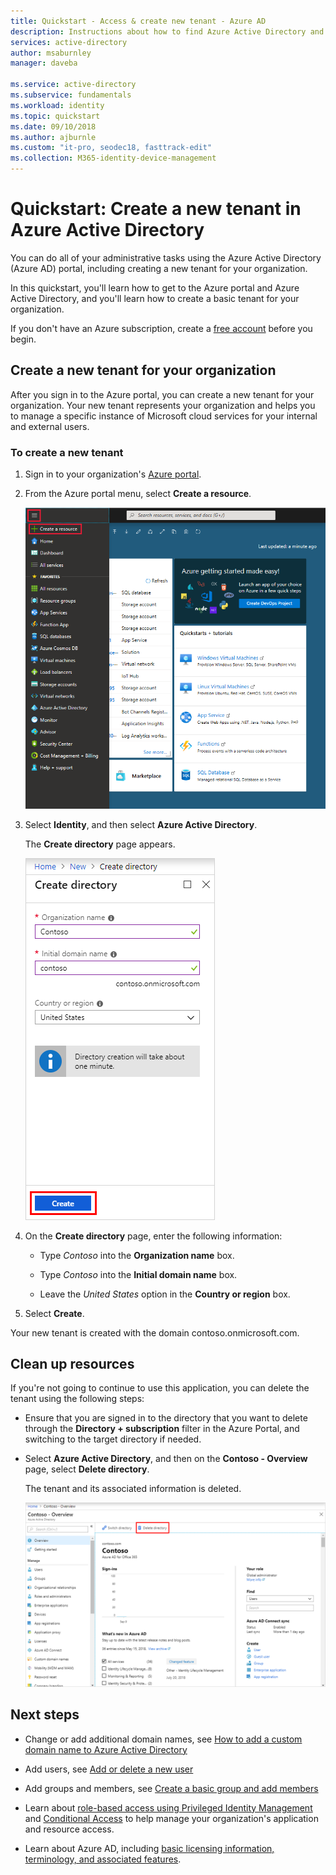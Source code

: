 ```yaml
---
title: Quickstart - Access & create new tenant - Azure AD
description: Instructions about how to find Azure Active Directory and how to create a new tenant for your organization. 
services: active-directory
author: msaburnley
manager: daveba

ms.service: active-directory
ms.subservice: fundamentals
ms.workload: identity
ms.topic: quickstart
ms.date: 09/10/2018
ms.author: ajburnle
ms.custom: "it-pro, seodec18, fasttrack-edit"
ms.collection: M365-identity-device-management
---
```


# Quickstart: Create a new tenant in Azure Active Directory
You can do all of your administrative tasks using the Azure Active Directory (Azure AD) portal, including creating a new tenant for your organization. 

In this quickstart, you'll learn how to get to the Azure portal and Azure Active Directory, and you'll learn how to create a basic tenant for your organization.

If you don't have an Azure subscription, create a [free account](https://azure.microsoft.com/free/) before you begin.

## Create a new tenant for your organization
After you sign in to the Azure portal, you can create a new tenant for your organization. Your new tenant represents your organization and helps you to manage a specific instance of Microsoft cloud services for your internal and external users.

### To create a new tenant

1. Sign in to your organization's [Azure portal](https://portal.azure.com/).

1. From the Azure portal menu, select **Create a resource**.  

    ![Azure Active Directory Create resoure page](media/active-directory-access-create-new-tenant/azure-ad-portal.png)

1. Select **Identity**, and then select **Azure Active Directory**.

    The **Create directory** page appears.

    ![Azure Active Directory Create page](media/active-directory-access-create-new-tenant/azure-ad-create-new-tenant.png)

1.  On the **Create directory** page, enter the following information:
    
    - Type _Contoso_ into the **Organization name** box.

    - Type _Contoso_ into the **Initial domain name** box.

    - Leave the _United States_ option in the **Country or region** box.

1. Select **Create**.

Your new tenant is created with the domain contoso.onmicrosoft.com.

## Clean up resources
If you're not going to continue to use this application, you can delete the tenant using the following steps:

- Ensure that you are signed in to the directory that you want to delete through the **Directory + subscription** filter in the Azure Portal, and switching to the target directory if needed.
- Select **Azure Active Directory**, and then on the **Contoso - Overview** page, select **Delete directory**.

    The tenant and its associated information is deleted.

    ![Overview page, with highlighted Delete directory button](media/active-directory-access-create-new-tenant/azure-ad-delete-new-tenant.png)

## Next steps
- Change or add additional domain names, see [How to add a custom domain name to Azure Active Directory](add-custom-domain.md)

- Add users, see [Add or delete a new user](add-users-azure-active-directory.md)

- Add groups and members, see [Create a basic group and add members](active-directory-groups-create-azure-portal.md)

- Learn about [role-based access using Privileged Identity Management](../../role-based-access-control/pim-azure-resource.md) and [Conditional Access](../../role-based-access-control/conditional-access-azure-management.md) to help manage your organization's application and resource access.

- Learn about Azure AD, including [basic licensing information, terminology, and associated features](active-directory-whatis.md).

